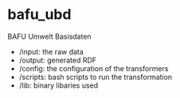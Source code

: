 # bafu_ubd
BAFU Umwelt Basisdaten

* /input: the raw data
* /output: generated RDF
* /config: the configuration of the transformers
* /scripts: bash scripts to run the transformation
* /lib: binary libaries used
